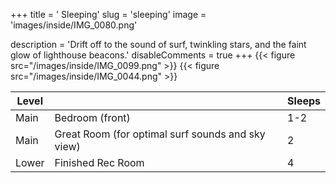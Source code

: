 +++
title = '      Sleeping'
slug = 'sleeping'
image = 'images/inside/IMG_0080.png'

description = 'Drift off to the sound of surf, twinkling stars, and the faint glow of lighthouse beacons.'
disableComments = true
+++ 
{{< figure src="/images/inside/IMG_0099.png" >}}
{{< figure src="/images/inside/IMG_0044.png" >}}

| Level |                 | Sleeps  |
|-------|-----------------|---------|
| Main  | Bedroom (front) | 1-2       |
| Main  | Great Room (for optimal surf sounds and sky view) | 2 |
| Lower | Finished Rec Room | 4 |

